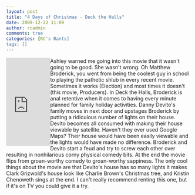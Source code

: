 ```yaml
---
layout: post
title: "4 Days of Christmas - Deck the Halls"
date: 2009-12-22 11:09
author: rcadmin
comments: true
categories: [RC's Rants]
tags: []
---
```

<iframe src="http://rcm.amazon.com/e/cm?lt1=_blank&bc1=000000&IS2=1&bg1=FFFFFF&fc1=000000&lc1=0000FF&t=bitsmack-20&o=1&p=8&l=as1&m=amazon&f=ifr&md=10FE9736YVPPT7A0FBG2&asins=B000UX798I" style="width:120px;height:240px;" scrolling="no" marginwidth="0" marginheight="0" frameborder="0" align="left"></iframe>
Ashley warned me going into this movie that it wasn't going to be good. She wasn't wrong. Oh Matthew Broderick, you went from being the coolest guy in school to playing the pathetic shlub in every recent movie. Sometimes it works (Election) and most times it doesn't (this movie, Producers). In Deck the Halls, Broderick is anal retentive when it comes to having every minute planned for family holiday activities. Danny Devito's family moves in next door and upstages Broderick by putting a ridiculous number of lights on their house. Devito becomes all consumed with making their house viewable by satellite. Haven't they ever used Google Maps? Their house would have been easily viewable and the lights would have made no difference. Broderick and Devito start a feud and try to screw each other over resulting in nonhilarious corny physical comedy bits. At the end the movie flips from groan-worthy comedy to groan-worthy sappiness. The only cool things about the movie are that Devito's house has so many lights it makes Clark Grizwold's house look like Charlie Brown's Christmas tree, and Kristin Chenoweth sings at the end. I can't really recommend renting this one, but if it's on TV you could give it a try. 
